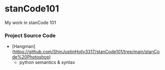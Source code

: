 # stanCode101
My work in stanCode 101

### Project Source Code
- [Hangman] (https://github.com/ShinJustinHolly3317/stanCode101/tree/main/stanCode%20Photoshop)
  - python semantics & syntax
